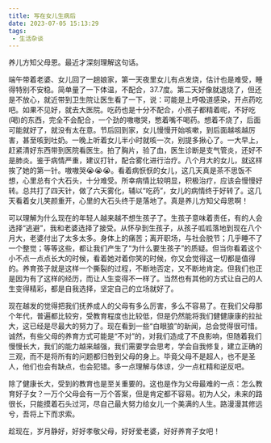 ```yaml
---
title: 写在女儿生病后
date: 2023-07-05 15:13:29
tags:
 - 生活杂谈
---
```

养儿方知父母恩。最近才深刻理解这句话。

<!-- more -->

端午带着老婆、女儿回了一趟娘家，第一天夜里女儿有点发烧，估计也是难受，睡得特别不安稳。简单量了一下体温，不配合，37.7度。第二天好像就退烧了，但还是不放心，就近带到卫生院让医生看了一下，说：可能是上呼吸道感染，开点药吃吧。如果不见好，就去大医院。吃药也是十分不配合，小孩子都精着呢，不好吃(喝)的东西，完全不会配合，一个劲的嗷嗷哭，憋着嘴不喝药。想着不烧了，后面可能就好了，就没有太在意。节后回到家，女儿慢慢开始咳嗽，到后面越咳越厉害，甚至咳到吐奶。一晚上听着女儿半小时就咳一次，别提多揪心了。一大早上，赶紧清好东西带到医院看医生。拍了胸片，验了血，医生诊断是支气管炎，还好不是肺炎。鉴于病情严重，建议打针，配合雾化进行治疗。八个月大的女儿，就这样挨了她的第一针。嗷嗷哭😭😭😭。看着病恹恹的女儿，这几天真是茶不思饭不想，心里总有个大石头，十分难受。所幸病情比较明显，积极治疗，应该会慢慢好转。总共打了四天针，做了六天雾化，辅以“吃药”，女儿的病情终于好转了。这几天看着女儿笑颜重开，心里的大石头终于是落地了。真是养儿方知父母恩啊！

可以理解为什么现在的年轻人越来越不想生孩子了。生孩子意味着责任，有的人会选择“逃避”，我和老婆选择了接受。从怀孕到生孩子，从孩子呱呱落地到现在八个月大，老婆付出了太多太多。身体上的痛苦；离开职场，与社会脱节；几乎睡不了一个整觉；等等这些，都让我们产生了“为什么要生孩子”的质疑。但当你看着这个小不点一点点长大的时候，看着她对着你笑的时候，你又会觉得这一切都是值得的。养育孩子就是这样一个撕裂的过程，不断地否定，又不断地肯定。但我们也正是因为有了这样的经历，而让人生变得不一样了。当然也有其他的方式让自己的人生变得精彩，都是自我选择，坚定自己的立场就好了。

现在越发的觉得把我们抚养成人的父母有多么厉害，多么不容易了。在我们父母那个年代，普遍都比较穷，受教育程度也比较低，但是仍然能将我们健健康康的拉扯大，这已经是尽最大的努力了。现在看到一些“白眼狼”的新闻，总会觉得很可惜。诚然，有些父母的养育方式可能是“不对”的，对我们造成了不良影响，但随着我们慢慢长大，我们的能力越来越强，我们需要学会思考，学会自我修复，建立正确的三观，而不是将所有的问题都归咎到父母的身上。毕竟父母不是超人，也不是圣人，他们也会有缺点，也会犯错。多一点理解与体谅，少一点杠精和逆反吧。

除了健康长大，受到的教育也是至关重要的。这也是作为父母最难的一点：怎么教育好子女？一万个父母会有一万个答案，但是肯定都不容易。初为人父，未来的路很长，只能摸着石头过河，尽自己最大努力给女儿一个美满的人生。路漫漫其修远兮，吾将上下而求索。

趁现在，岁月静好，好好孝敬父母，好好爱老婆，好好养育子女吧！
